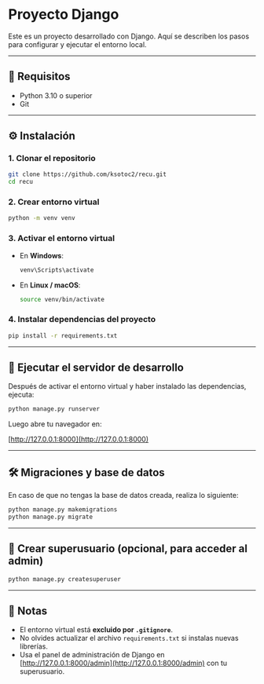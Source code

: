 # Proyecto Django

Este es un proyecto desarrollado con Django. Aquí se describen los pasos para configurar y ejecutar el entorno local.

---

## 🔧 Requisitos

- Python 3.10 o superior
- Git

---

## ⚙️ Instalación

### 1. Clonar el repositorio

```bash
git clone https://github.com/ksotoc2/recu.git
cd recu
```

### 2. Crear entorno virtual

```bash
python -m venv venv
```

### 3. Activar el entorno virtual

- En **Windows**:

  ```bash
  venv\Scripts\activate
  ```

- En **Linux / macOS**:

  ```bash
  source venv/bin/activate
  ```

### 4. Instalar dependencias del proyecto

```bash
pip install -r requirements.txt
```


---

## 🚀 Ejecutar el servidor de desarrollo

Después de activar el entorno virtual y haber instalado las dependencias, ejecuta:

```bash
python manage.py runserver
```

Luego abre tu navegador en:

[http://127.0.0.1:8000](http://127.0.0.1:8000)

---

## 🛠 Migraciones y base de datos

En caso de que no tengas la base de datos creada, realiza lo siguiente:

```bash
python manage.py makemigrations
python manage.py migrate
```

---

## 👤 Crear superusuario (opcional, para acceder al admin)

```bash
python manage.py createsuperuser
```

---

## 📌 Notas

- El entorno virtual está **excluido por `.gitignore`**.
- No olvides actualizar el archivo `requirements.txt` si instalas nuevas librerías.
- Usa el panel de administración de Django en [http://127.0.0.1:8000/admin](http://127.0.0.1:8000/admin) con tu superusuario.
